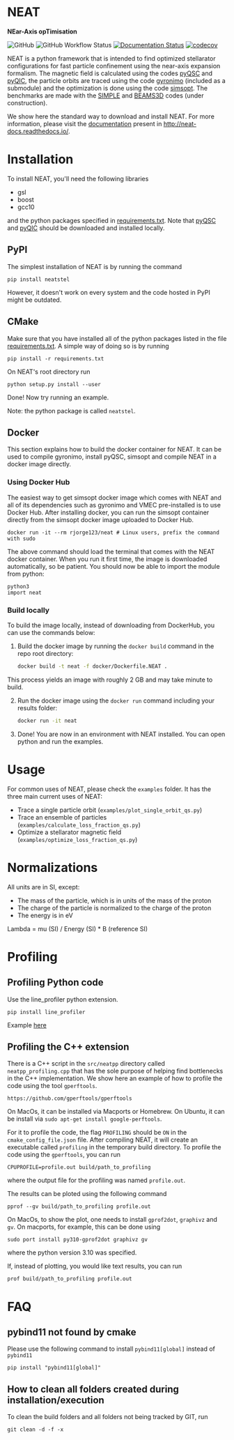 
# **NEAT**
**NEar-Axis opTimisation**

![GitHub](https://img.shields.io/github/license/rogeriojorge/neat)
![GitHub Workflow Status](https://img.shields.io/github/workflow/status/rogeriojorge/NEAT/CI)
[![Documentation Status](https://readthedocs.org/projects/neat-docs/badge/?version=latest)](https://neat-docs.readthedocs.io/en/latest/?badge=latest)
[![codecov](https://codecov.io/gh/rogeriojorge/NEAT/branch/main/graph/badge.svg?token=8515A2RQL3)](https://codecov.io/gh/rogeriojorge/NEAT)

NEAT is a python framework that is intended to find optimized stellarator configurations for fast particle confinement using the near-axis expansion formalism.
The magnetic field is calculated using the codes [pyQSC](https://github.com/landreman/pyQSC/) and [pyQIC](https://github.com/rogeriojorge/pyQIC/), the particle orbits are traced using the code [gyronimo](https://github.com/prodrigs/gyronimo) (included as a submodule) and the optimization is done using the code [simsopt](https://github.com/hiddenSymmetries/). The benchmarks are made with the [SIMPLE](https://github.com/itpplasma/SIMPLE) and [BEAMS3D](https://github.com/PrincetonUniversity/STELLOPT/tree/develop/BEAMS3D) codes (under construction).

We show here the standard way to download and install NEAT. For more information, please visit the [documentation](http://neat-docs.readthedocs.io/) present in http://neat-docs.readthedocs.io/.

# Installation

To install NEAT, you'll need the following libraries

* gsl
* boost
* gcc10

and the python packages specified in [requirements.txt](requirements.txt).
Note that [pyQSC](https://github.com/landreman/pyQSC/) and [pyQIC](https://github.com/rogeriojorge/pyQIC/) should be downloaded and installed locally.

## PyPI

The simplest installation of NEAT is by running the command

    pip install neatstel

However, it doesn't work on every system and the code hosted in PyPI might be outdated.

## CMake

Make sure that you have installed all of the python packages listed in the file [requirements.txt](requirements.txt). A simple way of doing so is by running

```
pip install -r requirements.txt
```

On NEAT's root directory run

```
python setup.py install --user
```

Done! Now try running an example.

Note: the python package is called `neatstel`.

## Docker

This section explains how to build the docker container for NEAT. It can be used to compile gyronimo, install pyQSC, simsopt and compile NEAT in a docker image directly.

### Using Docker Hub

The easiest way to get simsopt docker image which comes with NEAT and all of its dependencies such as gyronimo and VMEC pre-installed is to use Docker Hub. After installing docker, you can run the simsopt container directly from the simsopt docker image uploaded to Docker Hub.

```
docker run -it --rm rjorge123/neat # Linux users, prefix the command with sudo
```

The above command should load the terminal that comes with the NEAT docker container. When you run it first time, the image is downloaded automatically, so be patient. You should now be able to import the module from python:

```
python3
import neat
```

### Build locally

To build the image locally, instead of downloading from DockerHub, you can use the commands below:


1. Build the docker image by running the `docker build` command in the repo root directory:
   ```bash
   docker build -t neat -f docker/Dockerfile.NEAT .
   ```
This process yields an image with roughly 2 GB and may take minute to build.

2. Run the docker image using the `docker run` command including your results folder:
    ``` bash
    docker run -it neat
    ```

3. Done! You are now in an environment with NEAT installed. You can open python and run the examples.

# Usage

For common uses of NEAT, please check the `examples` folder.
It has the three main current uses of NEAT:
- Trace a single particle orbit (`examples/plot_single_orbit_qs.py`)
- Trace an ensemble of particles (`examples/calculate_loss_fraction_qs.py`)
- Optimize a stellarator magnetic field (`examples/optimize_loss_fraction_qs.py`)

# Normalizations

All units are in SI, except:
- The mass of the particle, which is in units of the mass of the proton
- The charge of the particle is normalized to the charge of the proton
- The energy is in eV

Lambda = mu (SI) / Energy (SI) * B (reference SI)

# Profiling

## Profiling Python code

Use the line_profiler python extension.

```pip install line_profiler```

Example [here](https://stackoverflow.com/questions/22328183/python-line-profiler-code-example/43376466#43376466)

## Profiling the C++ extension

There is a C++ script in the `src/neatpp` directory called `neatpp_profiling.cpp` that has the
sole purpose of helping find bottlenecks in the C++ implementation. We show here an example of
how to profile the code using the tool `gperftools`.

    https://github.com/gperftools/gperftools

On MacOs, it can be installed via Macports or Homebrew.
On Ubuntu, it can be install via ```sudo apt-get install google-perftools```.

For it to profile the code, the flag `PROFILING` should be `ON` in the `cmake_config_file.json` file.
After compiling NEAT, it will create an executable called `profiling` in the temporary build directory.
To profile the code using the `gperftools`, you can run

    CPUPROFILE=profile.out build/path_to_profiling

where the output file for the profiling was named `profile.out`.

The results can be ploted using the following command

    pprof --gv build/path_to_profiling profile.out

On MacOs, to show the plot, one needs to install `gprof2dot`, `graphivz` and `gv`. On macports, for example, this can be done using

    sudo port install py310-gprof2dot graphivz gv

where the python version 3.10 was specified.

If, instead of plotting, you would like text results, you can run

    prof build/path_to_profiling profile.out

# FAQ

## pybind11 not found by cmake

Please use the following command to install ```pybind11[global]``` instead of ```pybind11```

```
pip install "pybind11[global]"
```

## How to clean all folders created during installation/execution

To clean the build folders and all folders not being tracked by GIT, run

```
git clean -d -f -x
```